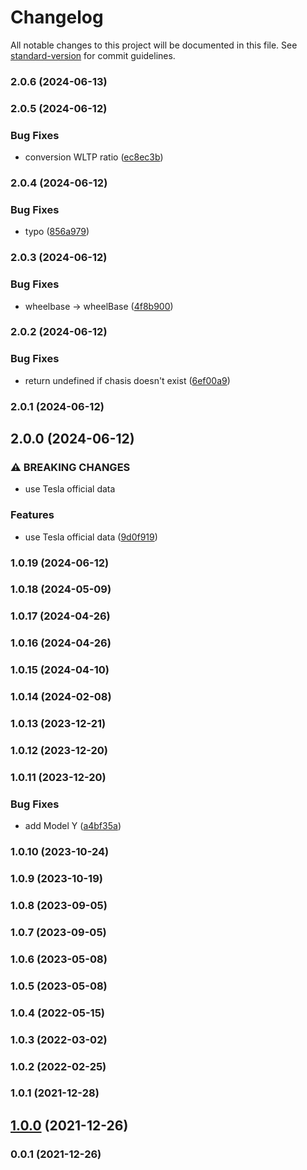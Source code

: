 # Changelog

All notable changes to this project will be documented in this file. See [standard-version](https://github.com/conventional-changelog/standard-version) for commit guidelines.

### 2.0.6 (2024-06-13)

### 2.0.5 (2024-06-12)


### Bug Fixes

* conversion WLTP ratio ([ec8ec3b](https://github.com/teslahunt/tesla-specifications/commit/ec8ec3b2095710ed85398bee44dc6e743b79bc11))

### 2.0.4 (2024-06-12)


### Bug Fixes

* typo ([856a979](https://github.com/teslahunt/tesla-specifications/commit/856a979bb96b7a89ea0e56dc4c0a667d91227df4))

### 2.0.3 (2024-06-12)


### Bug Fixes

* wheelbase → wheelBase ([4f8b900](https://github.com/teslahunt/tesla-specifications/commit/4f8b90054e776eff68835802e54f4eb762195731))

### 2.0.2 (2024-06-12)


### Bug Fixes

* return undefined if chasis doesn't exist ([6ef00a9](https://github.com/teslahunt/tesla-specifications/commit/6ef00a98d9f49d6abf785fdbece97ebe50b3b68e))

### 2.0.1 (2024-06-12)

## 2.0.0 (2024-06-12)


### ⚠ BREAKING CHANGES

* use Tesla official data

### Features

* use Tesla official data ([9d0f919](https://github.com/teslahunt/tesla-specifications/commit/9d0f91909d2d1ce92d6a12ff7876bdf029873e39))

### 1.0.19 (2024-06-12)

### 1.0.18 (2024-05-09)

### 1.0.17 (2024-04-26)

### 1.0.16 (2024-04-26)

### 1.0.15 (2024-04-10)

### 1.0.14 (2024-02-08)

### 1.0.13 (2023-12-21)

### 1.0.12 (2023-12-20)

### 1.0.11 (2023-12-20)


### Bug Fixes

* add Model Y ([a4bf35a](https://github.com/teslahunt/tesla-specifications/commit/a4bf35a91bf4c410c2225543b1c3649ec3ab0bdd))

### 1.0.10 (2023-10-24)

### 1.0.9 (2023-10-19)

### 1.0.8 (2023-09-05)

### 1.0.7 (2023-09-05)

### 1.0.6 (2023-05-08)

### 1.0.5 (2023-05-08)

### 1.0.4 (2022-05-15)

### 1.0.3 (2022-03-02)

### 1.0.2 (2022-02-25)

### 1.0.1 (2021-12-28)

## [1.0.0](https://github.com/teslahunt/tesla-specifications/compare/v0.0.1...v1.0.0) (2021-12-26)

### 0.0.1 (2021-12-26)
